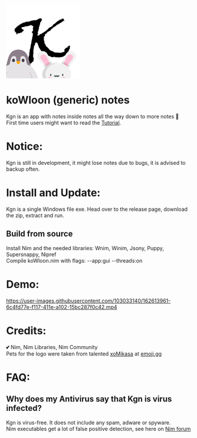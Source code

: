 ![This is an image](goldenSoup/gyoza/Untitled3.png)

# koWloon (generic) notes

Kgn is an app with notes inside notes all the way down to more notes 📝 <br />
First time users might want to read the [Tutorial](https://github.com/endriVV/koWloon-generic-notes/wiki/Basic-Tutorial).

# Notice:

Kgn is still in development, it might lose notes due to bugs, it is advised to backup often.


# Install and Update:

Kgn is a single Windows file exe. Head over to the release page, download the zip, extract and run.

## Build from source


Install Nim and the needed libraries: Wnim, Winim, Jsony, Puppy, Supersnappy, Nipref <br />
Compile koWloon.nim with flags: --app:gui --threads:on

# Demo:

https://user-images.githubusercontent.com/103033140/162613961-6c4fd77e-f117-411e-a102-15bc287f0c42.mp4



# Credits:

💕 Nim, Nim Libraries, Nim Community <br />
 Pets for the logo were taken from talented [xoMikasa](https://emoji.gg/user/647561486712963101) at [emoji.gg](https://emoji.gg)


# FAQ:
## Why does my Antivirus say that Kgn is virus infected?
Kgn is virus-free. It does not include any spam, adware or spyware. <br />
Nim executables get a lot of false positive detection, see here on [Nim forum](https://forum.nim-lang.org/t/7885)
